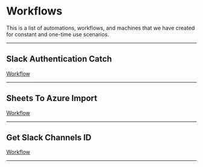 # Workflows
This is a list of automations, workflows, and machines that we have created for constant and one-time use scenarios.
___
## Slack Authentication Catch
[Workflow](https://www.google.com)
___
## Sheets To Azure Import
[Workflow](https://www.google.com)
___
## Get Slack Channels ID
[Workflow](https://www.google.com)
___
